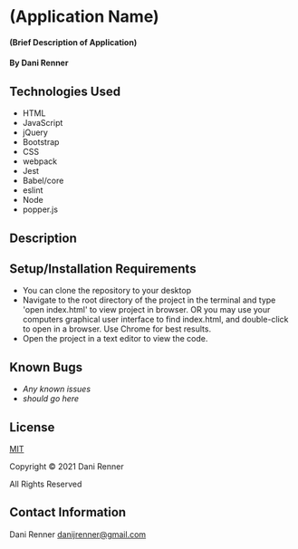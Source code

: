 # (Application Name)

#### (Brief Description of Application)

#### By Dani Renner

## Technologies Used

* HTML
* JavaScript
* jQuery
* Bootstrap
* CSS
* webpack
* Jest
* Babel/core
* eslint
* Node
* popper.js

## Description

## Setup/Installation Requirements

* You can clone the repository to your desktop
* Navigate to the root directory of the project in the terminal and type 'open index.html' to view project in browser. OR you may use your computers graphical user interface to find index.html, and double-click to open in a browser. Use Chrome for best results.
* Open the project in a text editor to view the code.

## Known Bugs

* _Any known issues_
* _should go here_

## License

[MIT](https://opensource.org/licenses/MIT)

Copyright © 2021 Dani Renner

All Rights Reserved

## Contact Information

Dani Renner danijrenner@gmail.com